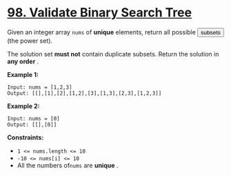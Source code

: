 # [98. Validate Binary Search Tree](https://leetcode.com/problems/validate-binary-search-tree/description/)

Given an integer array <code>nums</code> of **unique** elements, return all
possible
<button type="button" aria-haspopup="dialog" aria-expanded="false" aria-controls="radix-:rs:" data-state="closed" class="">subsets</button>
(the power set).

The solution set **must not** contain duplicate subsets. Return the solution in
**any order** .

**Example 1:**

```
Input: nums = [1,2,3]
Output: [[],[1],[2],[1,2],[3],[1,3],[2,3],[1,2,3]]
```

**Example 2:**

```
Input: nums = [0]
Output: [[],[0]]
```

**Constraints:**

- <code>1 <= nums.length <= 10</code>
- <code>-10 <= nums[i] <= 10</code>
- All the numbers of<code>nums</code> are **unique** .
